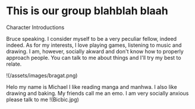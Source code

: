 # This is our group blahblah blaah
Character Introductions

Bruce speaking. I consider myself to be a very peculiar fellow, indeed indeed.
As for my interests, I love playing games, listening to music and drawing.
I am, however, socially akward and don't know how to properly approach people.
You can talk to me about things and I'll try my best to relate.

!(/assets/images/bragat.png)

Helo my name is Michael I like reading manga and manhwa. I also like drawing and baking. My friends call me an emo. I am very socially anxious please talk to me 
!(Bicbic.jpg)

